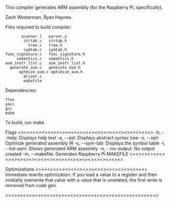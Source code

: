 This compiler generates ARM assembly (for the Raspberry Pi, specifically).

Zach Westerman, Ryan Haynes.

Files required to build compiler:

           scanner.l   parser.y
            strtab.c   strtab.h
              tree.c   tree.h
            symtab.c   symtab.h
	func_signature.c   func_signature.h
         semantics.c   semantics.h
	asm_instr_list.c   asm_instr_list.h
	  generate_asm.c   generate_asm.h
          optmize_asm.c optimize_asm.h    
            driver.c
            makefile

Dependencies:

	flex
	yacc
	gcc
	make

To build, run make.

Flags <><><><><><><><><><><><><><><><><><><><><><><>
-h, --help: Displays help text
-a, --ast: Displays abstract syntax tree
-o, --opt: Optimize generated assembly IR
-s, --sym-tab: Displays the symbol table
-l, --list-asm: Shows generated ARM assembly
-n, --no-output: No output created
-m, --makefile: Generates Raspberry Pi MAKEFILE
<><><><><><><><><><><><><><><><><><><><><><><><><><>

Optimizations <><><><><><><><><><><><><><><><><><><>
Immediate rewrite optimization: If you load a value
to a register and then imidiatly overwrite that value
with a value that is unrelated, the first
write is removed from code gen. 



<><><><><><><><><><><><><><><><><><><><><><><><><><>
